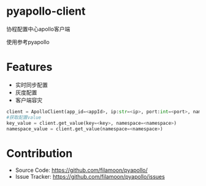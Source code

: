 # pyapollo-client

协程配置中心apollo客户端

使用参考pyapollo

# Features

* 实时同步配置
* 灰度配置
* 客户端容灾

``` python
client = ApolloClient(app_id=<appId>, ip:str=<ip>, port:int=<port>, namespaces:list = <namespaces>)
#获取配置value
key_value = client.get_value(key=<key>, namespace=<namespace>)
namespace_value = client.get_value(namespace=<namespace>)
```


# Contribution
  * Source Code: https://github.com/filamoon/pyapollo/
  * Issue Tracker: https://github.com/filamoon/pyapollo/issues
